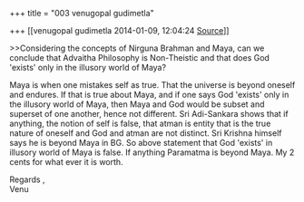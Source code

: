 +++
title = "003 venugopal gudimetla"

+++
[[venugopal gudimetla	2014-01-09, 12:04:24 [Source](https://groups.google.com/g/samskrita/c/HIb_WFKNOF8)]]



\>\>Considering the concepts of Nirguna Brahman and Maya, can we conclude that Advaitha Philosophy is Non-Theistic and that does God 'exists' only in the illusory world of Maya?

Maya is when one mistakes self as true. That the universe is beyond oneself and endures. If that is true about Maya, and if one says God 'exists' only in the illusory world of Maya, then Maya and God would be subset and superset of one another, hence not different. Sri Adi-Sankara shows that if anything, the notion of self is false, that atman is entity that is the true nature of oneself and God and atman are not distinct. Sri Krishna himself says he is beyond Maya in BG. So above statement that God 'exists' in illusory world of Maya is false. If anything Paramatma is beyond Maya. My 2 cents for what ever it is worth.

Regards ,  
Venu  

